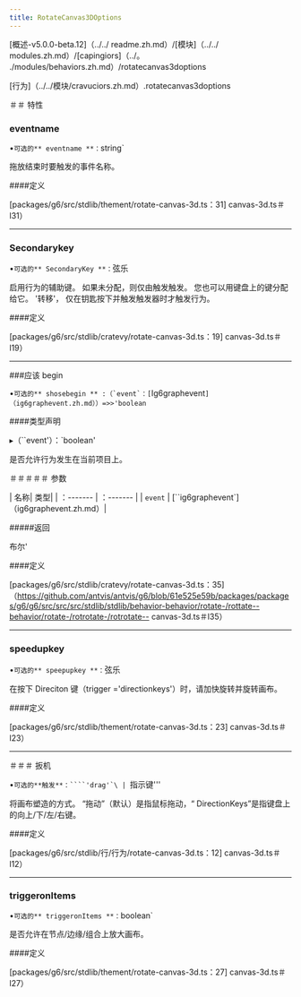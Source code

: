 ```yaml
---
title: RotateCanvas3DOptions
---
```


[概述-v5.0.0-beta.12]（../../ readme.zh.md）/[模块]（../../ modules.zh.md）/[capingiors]（../。 ./modules/behaviors.zh.md）/rotatecanvas3doptions

[行为]（../../模块/cravuciors.zh.md）.rotatecanvas3doptions

＃＃ 特性

### eventname

•`可选的** eventname **：`string`

拖放结束时要触发的事件名称。

####定义

[packages/g6/src/stdlib/thement/rotate-canvas-3d.ts：31] canvas-3d.ts＃l31）

---

### Secondarykey

•`可选的** SecondaryKey **：`弦乐

启用行为的辅助键。
如果未分配，则仅由触发触发。
您也可以用键盘上的键分配给它。 '转移'，
仅在钥匙按下并触发触发器时才触发行为。

####定义

[packages/g6/src/stdlib/cratevy/rotate-canvas-3d.ts：19] canvas-3d.ts＃l19）

---

###应该 begin

•`` 可选的** shosebegin ** :（`event`：[ ``Ig6graphevent`]（ig6graphevent.zh.md））=>>'boolean`

####类型声明

▸（``event'）：`boolean'

是否允许行为发生在当前项目上。

＃＃＃＃＃ 参数

| 名称| 类型|
| ：------- | ：------- |
| `event` | [``ig6graphevent`]（ig6graphevent.zh.md）|

#####返回

布尔'

####定义

[packages/g6/src/stdlib/cratevy/rotate-canvas-3d.ts：35]（https://github.com/antvis/antvis/g6/blob/61e525e59b/packages/packages/g6/g6/src/src/src/stdlib/stdlib/behavior-behavior/rotate-/rottate--behavior/rotate-/rotrotate-/rotrotate-- canvas-3d.ts＃l35）

---

### speedupkey

•`可选的** speepupkey **：`弦乐

在按下 Direciton 键（trigger ='directionkeys'）时，请加快旋转并旋转画布。

####定义

[packages/g6/src/stdlib/thement/rotate-canvas-3d.ts：23] canvas-3d.ts＃l23）

---

＃＃＃ 扳机

•`` 可选的**触发**：````'drag'`\ |  ``指示键'''

将画布塑造的方式。 “拖动”（默认）是指鼠标拖动，“ DirectionKeys”是指键盘上的向上/下/左/右键。

####定义

[packages/g6/src/stdlib/行/行为/rotate-canvas-3d.ts：12] canvas-3d.ts＃l12）

---

### triggeronItems

•`可选的** triggeronItems **：`boolean`

是否允许在节点/边缘/组合上放大画布。

####定义

[packages/g6/src/stdlib/thement/rotate-canvas-3d.ts：27] canvas-3d.ts＃l27）
